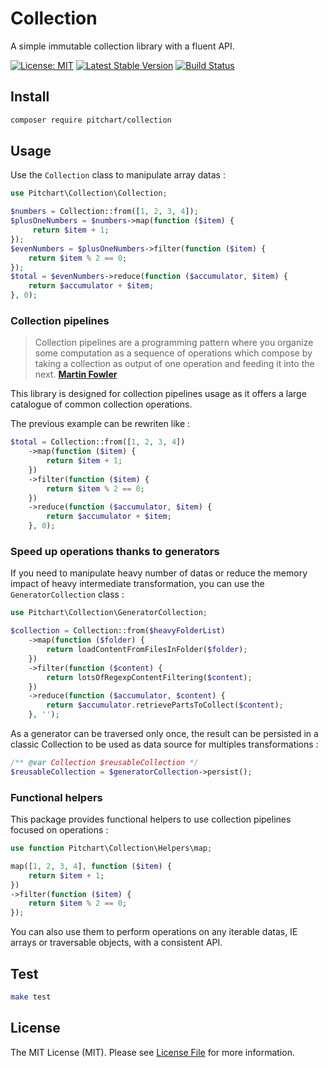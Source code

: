 # Collection

A simple immutable collection library with a fluent API.

[![License: MIT](https://img.shields.io/badge/License-MIT-brightgreen.svg)](https://opensource.org/licenses/MIT)
[![Latest Stable Version](https://poser.pugx.org/pitchart/collection/v/stable)](https://packagist.org/packages/pitchart/collection)
[![Build Status](https://travis-ci.org/pitchart/collection.svg?branch=master)](https://travis-ci.org/pitchart/collection)

## Install

```bash
composer require pitchart/collection
```

## Usage

Use the `Collection` class to manipulate array datas :

```php
use Pitchart\Collection\Collection;

$numbers = Collection::from([1, 2, 3, 4]);
$plusOneNumbers = $numbers->map(function ($item) {
     return $item + 1;
});
$evenNumbers = $plusOneNumbers->filter(function ($item) {
    return $item % 2 == 0;
});
$total = $evenNumbers->reduce(function ($accumulator, $item) {
    return $accumulator + $item;
}, 0);
```
### Collection pipelines

> Collection pipelines are a programming pattern where you organize some computation as a sequence of operations which compose by taking a collection as output of one operation and feeding it into the next.
> __[Martin Fowler](https://martinfowler.com/articles/collection-pipeline/)__

This library is designed for collection pipelines usage as it offers a large catalogue of common collection operations.

The previous example can be rewriten like :

```php
$total = Collection::from([1, 2, 3, 4])
    ->map(function ($item) {
        return $item + 1;
    })
    ->filter(function ($item) {
        return $item % 2 == 0;
    })
    ->reduce(function ($accumulator, $item) {
        return $accumulator + $item;
    }, 0);
```

### Speed up operations thanks to generators

If you need to manipulate heavy number of datas or reduce the memory impact of heavy intermediate transformation, you can use the `GeneratorCollection` class :

```php
use Pitchart\Collection\GeneratorCollection;

$collection = Collection::from($heavyFolderList)
	->map(function ($folder) {
		return loadContentFromFilesInFolder($folder);
	})
	->filter(function ($content) {
		return lotsOfRegexpContentFiltering($content);
	})
	->reduce(function ($accumulator, $content) {
		return $accumulator.retrievePartsToCollect($content);
	}, '');
```

As a generator can be traversed only once, the result can be persisted in a classic Collection to be used as data source for multiples transformations :

```php
/** @var Collection $reusableCollection */
$reusableCollection = $generatorCollection->persist();
```

### Functional helpers

This package provides functional helpers to use collection pipelines focused on operations :

```php
use function Pitchart\Collection\Helpers\map;

map([1, 2, 3, 4], function ($item) {
    return $item + 1;
})
->filter(function ($item) {
    return $item % 2 == 0;
});
```

You can also use them to perform operations on any iterable datas, IE arrays or traversable objects, with a consistent API.

## Test

```bash
make test
```

## License

The MIT License (MIT). Please see [License File](LICENSE.md) for more information.
